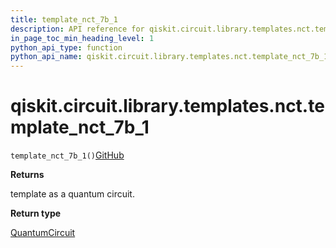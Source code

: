 ```yaml
---
title: template_nct_7b_1
description: API reference for qiskit.circuit.library.templates.nct.template_nct_7b_1
in_page_toc_min_heading_level: 1
python_api_type: function
python_api_name: qiskit.circuit.library.templates.nct.template_nct_7b_1
---
```


# qiskit.circuit.library.templates.nct.template\_nct\_7b\_1

<span id="qiskit.circuit.library.templates.nct.template_nct_7b_1" />

`template_nct_7b_1()`[GitHub](https://github.com/qiskit/qiskit/tree/stable/0.20/qiskit/circuit/library/templates/nct/template_nct_7b_1.py "view source code")

**Returns**

template as a quantum circuit.

**Return type**

[QuantumCircuit](qiskit.circuit.QuantumCircuit "qiskit.circuit.QuantumCircuit")

